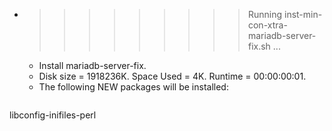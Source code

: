 * >>>>>>>>> Running inst-min-con-xtra-mariadb-server-fix.sh ...
  * Install mariadb-server-fix.
  * Disk size = 1918236K. Space Used = 4K. Runtime = 00:00:00:01.
  * The following NEW packages will be installed:
  ```bash
libconfig-inifiles-perl
  ```
